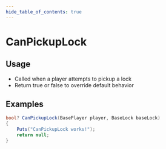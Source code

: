 ```yaml
---
hide_table_of_contents: true
---
```


# CanPickupLock

## Usage

* Called when a player attempts to pickup a lock
* Return true or false to override default behavior

## Examples

```csharp title=""
bool? CanPickupLock(BasePlayer player, BaseLock baseLock)
{
    Puts("CanPickupLock works!");
    return null;
}
```
